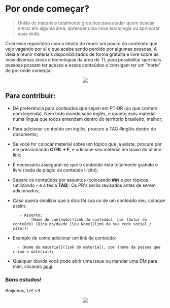 # Por onde começar? 

> União de materiais totalmente gratuitos para ajudar quem desejar entrar em alguma área, aprender uma nova tecnologia ou aprimorar suas skills.

Criei esse repositório com o intuito de reunir um pouco do conteúdo que vejo vagando por aí e que acaba sendo perdido por algumas pessoas. A ideia é reunir materiais disponibilizados de forma gratuita e livre sobre as mais diversas áreas e tecnologias da área de TI, para possibilitar que mais pessoas possam ter acesso a esses conteúdos e consigam ter um "norte" de por onde começar.

<p align="center">
<img src="https://media.giphy.com/media/8MPtQ1ranGmze/giphy.gif">
</p>

## Para contribuir:

- Dê preferência para conteúdos que sejam em PT-BR (ou que contem com legenda). Nem todo mundo sabe inglês, e quanto mais material numa língua que todos entendam dentro do território brasileiro, melhor;  

- Para adicionar conteúdo em inglês, procure a TAG #inglês dentro do documento;

- Se você for colocar material sobre um tópico que já existe, procure por ele pressionando  **CTRL + F**, e adicione seu material em baixo do último link;  



- É necessário assegurar-se que o conteúdo está totalmente gratuito e livre (nada de plágio ou conteúdo ilícito);   

- Separe os conteúdos por assuntos (colocando **##**) e por tópicos (utilizando **-** e a tecla **TAB**). Os PR's serão revisados antes de serem adicionados;  

- Caso queira sinalizar que a dica foi sua ou de um conteúdo seu, coloque assim:

         - Assunto:
            - [Nome do conteúdo](link do conteúdo), por (Autor do conteúdo) (Dica do/da/de [Seu Nome](link da sua rede social / site)): 



- Exemplo de como adicionar um link de conteúdo:

        - [Nome do material](link do material), por (nome da pessoa que criou o material);


- Qualquer dúvida você pode abrir uma issue ou mandar uma DM para mim, clicando [aqui](https://twitter.com/dii_lua).   

### Bons estudos!

Beijinhos, Lê! <3

<p align="center"> 
<img src="https://media.giphy.com/media/GB0lKzzxIv1te/giphy.gif">
</p>
